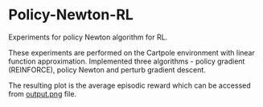 # Policy-Newton-RL
Experiments for policy Newton algorithm for RL.

These experiments are performed on the Cartpole environment with linear function approximation. Implemented three algorithms - policy gradient (REINFORCE), policy Newton and perturb gradient descent.

The resulting plot is the average episodic reward which can be accessed from [output.png](output.png) file.
